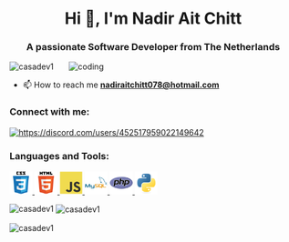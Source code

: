 <h1 align="center">Hi 👋, I'm Nadir Ait Chitt</h1>
<h3 align="center">A passionate Software Developer from The Netherlands</h3>

<img align="right" alt="coding" width="400" src="https://ardas-it.com/uploads/images/blogs/giph.gif">

<p align="left"> <img src="https://komarev.com/ghpvc/?username=casadev1&label=Profile%20views&color=0e75b6&style=flat" alt="casadev1" /> </p>

- 📫 How to reach me **nadiraitchitt078@hotmail.com**

<h3 align="left">Connect with me:</h3>
<p align="left">
<a href="https://discord.gg/https://discord.com/users/452517959022149642" target="blank"><img align="center" src="https://raw.githubusercontent.com/rahuldkjain/github-profile-readme-generator/master/src/images/icons/Social/discord.svg" alt="https://discord.com/users/452517959022149642" height="30" width="40" /></a>
</p>

<h3 align="left">Languages and Tools:</h3>
<p align="left"> <a href="https://www.w3schools.com/css/" target="_blank" rel="noreferrer"> <img src="https://raw.githubusercontent.com/devicons/devicon/master/icons/css3/css3-original-wordmark.svg" alt="css3" width="40" height="40"/> </a> <a href="https://www.w3.org/html/" target="_blank" rel="noreferrer"> <img src="https://raw.githubusercontent.com/devicons/devicon/master/icons/html5/html5-original-wordmark.svg" alt="html5" width="40" height="40"/> </a> <a href="https://developer.mozilla.org/en-US/docs/Web/JavaScript" target="_blank" rel="noreferrer"> <img src="https://raw.githubusercontent.com/devicons/devicon/master/icons/javascript/javascript-original.svg" alt="javascript" width="40" height="40"/> </a> <a href="https://www.mysql.com/" target="_blank" rel="noreferrer"> <img src="https://raw.githubusercontent.com/devicons/devicon/master/icons/mysql/mysql-original-wordmark.svg" alt="mysql" width="40" height="40"/> </a> <a href="https://www.php.net" target="_blank" rel="noreferrer"> <img src="https://raw.githubusercontent.com/devicons/devicon/master/icons/php/php-original.svg" alt="php" width="40" height="40"/> </a> <a href="https://www.python.org" target="_blank" rel="noreferrer"> <img src="https://raw.githubusercontent.com/devicons/devicon/master/icons/python/python-original.svg" alt="python" width="40" height="40"/> </a> </p>

<p><img align="left" src="https://github-readme-stats.vercel.app/api/top-langs?username=casadev1&show_icons=true&locale=en&layout=compact" alt="casadev1" /></p>

<p>&nbsp;<img align="center" src="https://github-readme-stats.vercel.app/api?username=casadev1&show_icons=true&locale=en" alt="casadev1" /></p>

<p><img align="center" src="https://github-readme-streak-stats.herokuapp.com/?user=casadev1&" alt="casadev1" /></p>
